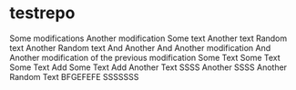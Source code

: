 # testrepo
Some modifications
Another modification
Some text
Another text
Random text
Another Random text
And Another
And Another modification
And Another modification of the previous modification
Some Text
Some Text Some Text
Add Some Text
Add Another Text
SSSS
Another SSSS
Another Random Text
BFGEFEFE
SSSSSSS
